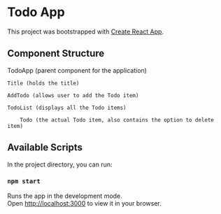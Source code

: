 # Todo App

This project was bootstrapped with [Create React App](https://github.com/facebook/create-react-app).

## Component Structure

TodoApp (parent component for the application)

    Title (holds the title)

    AddTodo (allows user to add the Todo item)

    TodoList (displays all the Todo items)
    
        Todo (the actual Todo item, also contains the option to delete item)

## Available Scripts

In the project directory, you can run:

### `npm start`

Runs the app in the development mode.\
Open [http://localhost:3000](http://localhost:3000) to view it in your browser.
